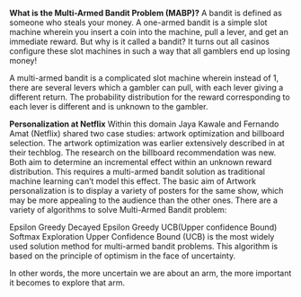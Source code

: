 **What is the Multi-Armed Bandit Problem (MABP)?**
A bandit is defined as someone who steals your money. A one-armed bandit is a simple slot machine wherein you insert a coin into the machine, pull a lever, and get an immediate reward. But why is it called a bandit? It turns out all casinos configure these slot machines in such a way that all gamblers end up losing money!

A multi-armed bandit is a complicated slot machine wherein instead of 1, there are several levers which a gambler can pull, with each lever giving a different return. The probability distribution for the reward corresponding to each lever is different and is unknown to the gambler.

**Personalization at Netflix**
Within this domain Jaya Kawale and Fernando Amat (Netflix) shared two case studies: artwork optimization and billboard selection. The artwork optimization was earlier extensively described in at their techblog. The research on the billboard recommendation was new. Both aim to determine an incremental effect within an unknown reward distribution. This requires a multi-armed bandit solution as traditional machine learning can’t model this effect.
The basic aim of Artwork personalization is to display a variety of posters for the same show, which may be more appealing to the audience than the other ones.
There are a variety of algorithms to solve Multi-Armed Bandit problem:

Epsilon Greedy
Decayed Epsilon Greedy
UCB(Upper confidence Bound)
Softmax Exploration
Upper Confidence Bound (UCB) is the most widely used solution method for multi-armed bandit problems. This algorithm is based on the principle of optimism in the face of uncertainty.

In other words, the more uncertain we are about an arm, the more important it becomes to explore that arm.
